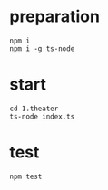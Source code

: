 # preparation

```
npm i
npm i -g ts-node
```

# start

```
cd 1.theater
ts-node index.ts
```

# test

```
npm test
```
